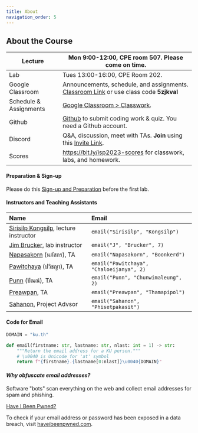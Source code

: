 ```yaml
---
title: About
navigation_order: 5
---
```


## About the Course

| Lecture      | Mon 9:00-12:00, CPE room 507.  Please come on time.
|--------------|--------------------------------------------------------
| Lab          | Tues 13:00-16:00, CPE Room 202.
| Google Classroom       | Announcements, schedule, and assignments. [Classroom Link][google-classroom] or use class code **5zjkval** 
| Schedule & Assignments | [Google Classroom > Classwork][classroom-classwork].
| Github       | [Github](https://github.com) to submit coding work & quiz. You need a Github account. 
| Discord                | Q&A, discussion, meet with TAs.  **Join** using this [Invite Link][discord-invite].
| Scores       | <https://bit.ly/isp2023-scores> for classwork, labs, and homework.

[google-classroom]: https://classroom.google.com/c/NjE0ODE4Mzg4ODEz
[google-classroom-invite]: https://classroom.google.com/c/NjE0ODE4Mzg4ODEz?cjc=5zjkval
[classroom-classwork]: https://classroom.google.com/w/NjE0ODE4Mzg4ODEz/t/all
[discord-invite]: https://discord.gg/gy2gbFNa

#### Preparation & Sign-up

Please do this [Sign-up and Preparation](assignment/week1/signup-and-software) before the first lab.


#### Instructors and Teaching Assistants

| Name                        | Email
|:----------------------------|:---------------
| [Sirisilp Kongsilp](https://github.com/sirisilp), lecture instructor | `email("Sirisilp", "Kongsilp")` |
| [Jim Brucker](https://github.com/jbrucker), lab instructor |  `email("J", "Brucker", 7)`
| [Napasakorn](https://github.com/Savetang19) (นภัสกร), TA |  `email("Napasakorn", "Boonkerd")`
| [Pawitchaya](https://github.com/GToidZ) (ปวิชญา), TA | `email("Pawitchaya", "Chaloeijanya", 2)`
| [Punn](https://github.com/Halcyon905) (ปัณณ์), TA  | `email("Punn", "Chunwimaleung", 2)`
| [Preawpan](https://github.com/Tezigudo), TA | `email("Preawpan", "Thamapipol")`
| [Sahanon](https://github.com/Sahanon-P), Project Advsor | `email("Sahanon", "Phisetpakasit")`


#### Code for Email

```python
DOMAIN = "ku.th"

def email(firstname: str, lastname: str, nlast: int = 1) -> str:
    """Return the email address for a KU person."""
    # \u0040 is Unicode for 'at' symbol
    return f"{firstname}.{lastname[0:nlast]}\u0040{DOMAIN}"
```

#### *Why obfuscate email addresses?*    

Software "bots" scan everything on the web and collect email addresses for spam and phishing.  

[Have I Been Pwned?](https://haveibeenpwned.com)

To check if your email address or password has been exposed 
in a data breach, visit [haveibeenpwned.com](https://haveibeenpwned.com).
